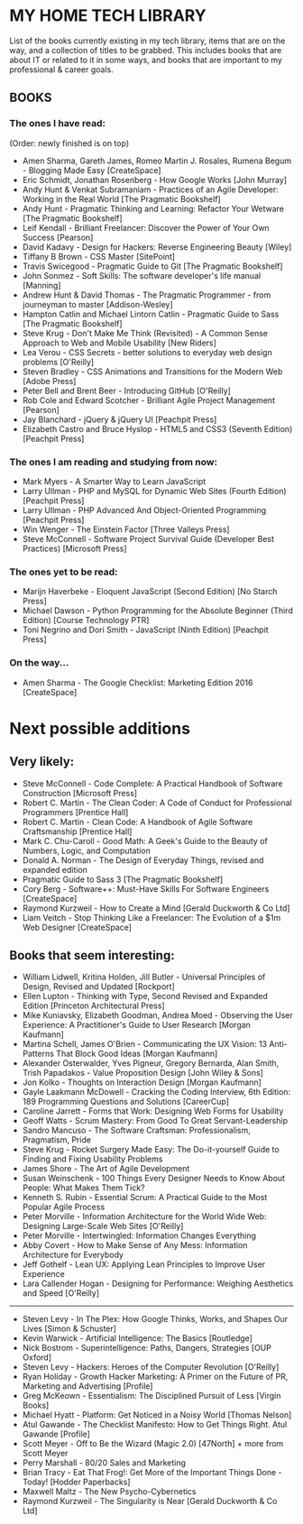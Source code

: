 # MY HOME TECH LIBRARY
List of the books currently existing in my tech library, items that are on the way, and a collection of titles to be grabbed.
This includes books that are about IT or related to it in some ways, and books that are important to my professional & career goals.

## BOOKS

### The ones I have read:
(Order: newly finished is on top)

- Amen Sharma, Gareth James, Romeo Martin J. Rosales, Rumena Begum - Blogging Made Easy [CreateSpace]
- Eric Schmidt, Jonathan Rosenberg - How Google Works [John Murray]
- Andy Hunt & Venkat Subramaniam - Practices of an Agile Developer: Working in the Real World [The Pragmatic Bookshelf]
- Andy Hunt - Pragmatic Thinking and Learning: Refactor Your Wetware [The Pragmatic Bookshelf]
- Leif Kendall - Brilliant Freelancer: Discover the Power of Your Own Success [Pearson]
- David Kadavy - Design for Hackers: Reverse Engineering Beauty [Wiley]
- Tiffany B Brown - CSS Master [SitePoint]
- Travis Swicegood - Pragmatic Guide to Git [The Pragmatic Bookshelf]
- John Sonmez - Soft Skills: The software developer's life manual [Manning]
- Andrew Hunt & David Thomas - The Pragmatic Programmer - from journeyman to master [Addison-Wesley]
- Hampton Catlin and Michael Lintorn Catlin - Pragmatic Guide to Sass [The Pragmatic Bookshelf]
- Steve Krug - Don't Make Me Think (Revisited) - A Common Sense Approach to Web and Mobile Usability [New Riders]
- Lea Verou - CSS Secrets - better solutions to everyday web design problems [O'Reilly]
- Steven Bradley - CSS Animations and Transitions for the Modern Web [Adobe Press]
- Peter Bell and Brent Beer - Introducing GitHub [O'Reilly]
- Rob Cole and Edward Scotcher - Brilliant Agile Project Management [Pearson]
- Jay Blanchard - jQuery & jQuery UI [Peachpit Press]
- Elizabeth Castro and Bruce Hyslop - HTML5 and CSS3 (Seventh Edition) [Peachpit Press]

### The ones I am reading and studying from now:

- Mark Myers - A Smarter Way to Learn JavaScript
- Larry Ullman - PHP and MySQL for Dynamic Web Sites (Fourth Edition) [Peachpit Press]
- Larry Ullman - PHP Advanced And Object-Oriented Programming [Peachpit Press]
- Win Wenger - The Einstein Factor [Three Valleys Press]
- Steve McConnell - Software Project Survival Guide (Developer Best Practices) [Microsoft Press]

### The ones yet to be read:

- Marijn Haverbeke - Eloquent JavaScript (Second Edition) [No Starch Press]
- Michael Dawson - Python Programming for the Absolute Beginner (Third Edition) [Course Technology PTR]
- Toni Negrino and Dori Smith - JavaScript (Ninth Edition) [Peachpit Press]

### On the way...

- Amen Sharma - The Google Checklist: Marketing Edition 2016 [CreateSpace]

# Next possible additions

## Very likely:

- Steve McConnell - Code Complete: A Practical Handbook of Software Construction [Microsoft Press]
- Robert C. Martin - The Clean Coder: A Code of Conduct for Professional Programmers [Prentice Hall]
- Robert C. Martin - Clean Code: A Handbook of Agile Software Craftsmanship [Prentice Hall]
- Mark C. Chu-Caroll - Good Math: A Geek's Guide to the Beauty of Numbers, Logic, and Computation
- Donald A. Norman - The Design of Everyday Things, revised and expanded edition
- Pragmatic Guide to Sass 3 [The Pragmatic Bookshelf]
- Cory Berg - Software++: Must-Have Skills For Software Engineers [CreateSpace]
- Raymond Kurzweil - How to Create a Mind [Gerald Duckworth & Co Ltd]
- Liam Veitch - Stop Thinking Like a Freelancer: The Evolution of a $1m Web Designer [CreateSpace]

## Books that seem interesting:

- William Lidwell, Kritina Holden, Jill Butler - Universal Principles of Design, Revised and Updated [Rockport]
- Ellen Lupton - Thinking with Type, Second Revised and Expanded Edition [Princeton Architectural Press]
- Mike Kuniavsky, Elizabeth Goodman, Andrea Moed - Observing the User Experience: A Practitioner's Guide to User Research [Morgan Kaufmann]
- Martina Schell, James O'Brien - Communicating the UX Vision: 13 Anti-Patterns That Block Good Ideas [Morgan Kaufmann]
- Alexander Osterwalder, Yves Pigneur, Gregory Bernarda, Alan Smith, Trish Papadakos - Value Proposition Design [John Wiley & Sons]
- Jon Kolko - Thoughts on Interaction Design [Morgan Kaufmann]
- Gayle Laakmann McDowell - Cracking the Coding Interview, 6th Edition: 189 Programming Questions and Solutions [CareerCup]
- Caroline Jarrett - Forms that Work: Designing Web Forms for Usability
- Geoff Watts - Scrum Mastery: From Good To Great Servant-Leadership
- Sandro Mancuso - The Software Craftsman: Professionalism, Pragmatism, Pride
- Steve Krug - Rocket Surgery Made Easy: The Do-it-yourself Guide to Finding and Fixing Usability Problems
- James Shore - The Art of Agile Development
- Susan Weinschenk - 100 Things Every Designer Needs to Know About People: What Makes Them Tick?
- Kenneth S. Rubin - Essential Scrum: A Practical Guide to the Most Popular Agile Process
- Peter Morville - Information Architecture for the World Wide Web: Designing Large-Scale Web Sites [O'Reilly]
- Peter Morville - Intertwingled: Information Changes Everything
- Abby Covert - How to Make Sense of Any Mess: Information Architecture for Everybody
- Jeff Gothelf - Lean UX: Applying Lean Principles to Improve User Experience
- Lara Callender Hogan - Designing for Performance: Weighing Aesthetics and Speed [O'Reilly]

---

- Steven Levy - In The Plex: How Google Thinks, Works, and Shapes Our Lives [Simon & Schuster]
- Kevin Warwick - Artificial Intelligence: The Basics [Routledge]
- Nick Bostrom - Superintelligence: Paths, Dangers, Strategies [OUP Oxford]
- Steven Levy - Hackers: Heroes of the Computer Revolution [O'Reilly]
- Ryan Holiday - Growth Hacker Marketing: A Primer on the Future of PR, Marketing and Advertising [Profile]
- Greg McKeown - Essentialism: The Disciplined Pursuit of Less [Virgin Books]
- Michael Hyatt - Platform: Get Noticed in a Noisy World [Thomas Nelson]
- Atul Gawande - The Checklist Manifesto: How to Get Things Right. Atul Gawande [Profile]
- Scott Meyer - Off to Be the Wizard (Magic 2.0) [47North] + more from Scott Meyer
- Perry Marshall - 80/20 Sales and Marketing
- Brian Tracy - Eat That Frog!: Get More of the Important Things Done - Today! [Hodder Paperbacks]
- Maxwell Maltz - The New Psycho-Cybernetics
- Raymond Kurzweil - The Singularity is Near [Gerald Duckworth & Co Ltd]
